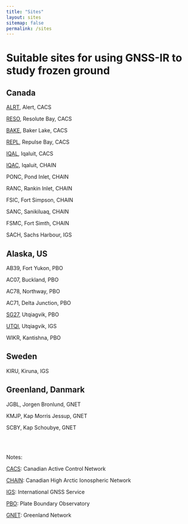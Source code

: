 ```yaml
---
title: "Sites"
layout: sites
sitemap: false
permalink: /sites
---
```


# Suitable sites for using GNSS-IR to study frozen ground

<!--
<iframe height="400" width="100%" frameborder="0" src="{{ site.url }}{{ site.baseurl }}/maps/sites_map.html"></iframe>
-->

## Canada

[ALRT](site_alrt.md), Alert, CACS

[RESO](site_reso.md), Resolute Bay, CACS

[BAKE](site_bake.md), Baker Lake, CACS

[REPL](site_repl.md), Repulse Bay, CACS

[IQAL](site_iqal.md), Iqaluit, CACS

[IQAC](site_iqac.md), Iqaluit, CHAIN

PONC, Pond Inlet, CHAIN

RANC, Rankin Inlet, CHAIN

FSIC, Fort Simpson, CHAIN

SANC, Sanikiluaq, CHAIN

FSMC, Fort Simth, CHAIN

SACH, Sachs Harbour, IGS


## Alaska, US

AB39, Fort Yukon, PBO

AC07, Buckland, PBO

AC78, Northway, PBO

AC71, Delta Junction, PBO

[SG27](site_sg27.md), Utqiagvik, PBO

[UTQI](site_utqi.md), Utqiagvik, IGS

WIKR, Kantishna, PBO


## Sweden

KIRU, Kiruna, IGS


## Greenland, Danmark

JGBL, Jorgen Bronlund, GNET

KMJP, Kap Morris Jessup, GNET

SCBY, Kap Schoubye, GNET

<br/>
<br/>

Notes:

[CACS](https://webapp.geod.nrcan.gc.ca/geod/data-donnees/cacs-scca.php?locale=en): Canadian Active Control Network  

[CHAIN](http://chain.physics.unb.ca/chain/): Canadian High Arctic Ionospheric Network  

[IGS](http://www.igs.org/network): International GNSS Service  

[PBO](https://www.unavco.org/projects/major-projects/nota/nota.html): Plate Boundary Observatory
  
[GNET](http://go-gnet.org): Greenland Network  